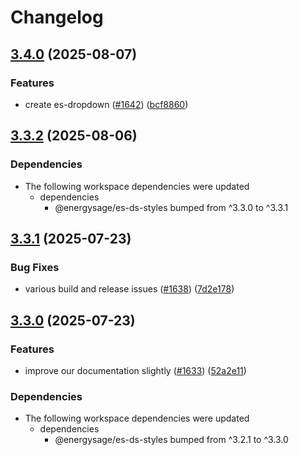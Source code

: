 # Changelog

## [3.4.0](https://github.com/EnergySage/es-ds/compare/es-ds-components-v3.3.2...es-ds-components-v3.4.0) (2025-08-07)


### Features

* create es-dropdown ([#1642](https://github.com/EnergySage/es-ds/issues/1642)) ([bcf8860](https://github.com/EnergySage/es-ds/commit/bcf886075b0b6c9b2d0724616124b01a12a74550))

## [3.3.2](https://github.com/EnergySage/es-ds/compare/es-ds-components-v3.3.1...es-ds-components-v3.3.2) (2025-08-06)


### Dependencies

* The following workspace dependencies were updated
  * dependencies
    * @energysage/es-ds-styles bumped from ^3.3.0 to ^3.3.1

## [3.3.1](https://github.com/EnergySage/es-ds/compare/es-ds-components-v3.3.0...es-ds-components-v3.3.1) (2025-07-23)


### Bug Fixes

* various build and release issues ([#1638](https://github.com/EnergySage/es-ds/issues/1638)) ([7d2e178](https://github.com/EnergySage/es-ds/commit/7d2e178b4bba2bdc089ea44b865b9c92444ee70a))

## [3.3.0](https://github.com/EnergySage/es-ds/compare/es-ds-components-v3.2.3...es-ds-components-v3.3.0) (2025-07-23)


### Features

* improve our documentation slightly ([#1633](https://github.com/EnergySage/es-ds/issues/1633)) ([52a2e11](https://github.com/EnergySage/es-ds/commit/52a2e11da7c09211401bf5306f815e12a843cd46))


### Dependencies

* The following workspace dependencies were updated
  * dependencies
    * @energysage/es-ds-styles bumped from ^3.2.1 to ^3.3.0
